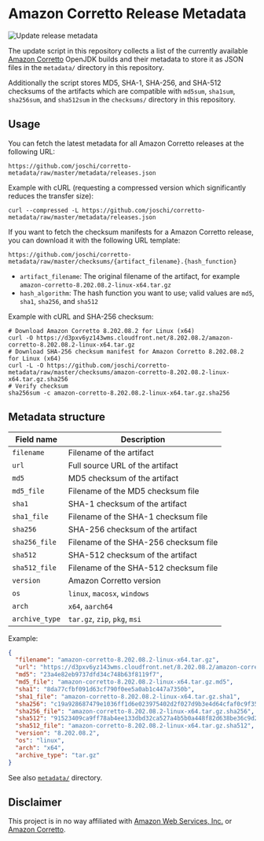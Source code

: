 # Amazon Corretto Release Metadata

![Update release metadata](https://github.com/joschi/corretto-metadata/workflows/Update%20release%20metadata/badge.svg)

The update script in this repository collects a list of the currently available [Amazon Corretto](https://aws.amazon.com/corretto/) OpenJDK builds and their metadata to store it as JSON files in the `metadata/` directory in this repository.

Additionally the script stores MD5, SHA-1, SHA-256, and SHA-512 checksums of the artifacts which are compatible with `md5sum`, `sha1sum`, `sha256sum`, and `sha512sum` in the `checksums/` directory in this repository.

## Usage

You can fetch the latest metadata for all Amazon Corretto releases at the following URL:

```
https://github.com/joschi/corretto-metadata/raw/master/metadata/releases.json
```

Example with cURL (requesting a compressed version which significantly reduces the transfer size):

```
curl --compressed -L https://github.com/joschi/corretto-metadata/raw/master/metadata/releases.json
```

If you want to fetch the checksum manifests for a Amazon Corretto release, you can download it with the following URL template:

```
https://github.com/joschi/corretto-metadata/raw/master/checksums/{artifact_filename}.{hash_function}
```

* `artifact_filename`: The original filename of the artifact, for example `amazon-corretto-8.202.08.2-linux-x64.tar.gz`
* `hash_algorithm`: The hash function you want to use; valid values are `md5`, `sha1`, `sha256`, and `sha512`

Example with cURL and SHA-256 checksum:

```
# Download Amazon Corretto 8.202.08.2 for Linux (x64)
curl -O https://d3pxv6yz143wms.cloudfront.net/8.202.08.2/amazon-corretto-8.202.08.2-linux-x64.tar.gz
# Download SHA-256 checksum manifest for Amazon Corretto 8.202.08.2 for Linux (x64)
curl -L -O https://github.com/joschi/corretto-metadata/raw/master/checksums/amazon-corretto-8.202.08.2-linux-x64.tar.gz.sha256
# Verify checksum
sha256sum -c amazon-corretto-8.202.08.2-linux-x64.tar.gz.sha256
```

## Metadata structure

| Field name     | Description                           |
| -------------- | ------------------------------------- |
| `filename`     | Filename of the artifact              |
| `url`          | Full source URL of the artifact       |
| `md5`          | MD5 checksum of the artifact          |
| `md5_file`     | Filename of the MD5 checksum file     |
| `sha1`         | SHA-1 checksum of the artifact        |
| `sha1_file`    | Filename of the SHA-1 checksum file   |
| `sha256`       | SHA-256 checksum of the artifact      |
| `sha256_file`  | Filename of the SHA-256 checksum file |
| `sha512`       | SHA-512 checksum of the artifact      |
| `sha512_file`  | Filename of the SHA-512 checksum file |
| `version`      | Amazon Corretto version               |
| `os`           | `linux`, `macosx`, `windows`          |
| `arch`         | `x64`, `aarch64`                      |
| `archive_type` | `tar.gz`, `zip`, `pkg`, `msi`         |


Example:

```json
{
  "filename": "amazon-corretto-8.202.08.2-linux-x64.tar.gz",
  "url": "https://d3pxv6yz143wms.cloudfront.net/8.202.08.2/amazon-corretto-8.202.08.2-linux-x64.tar.gz",
  "md5": "23a4e82eb9737dfd34c748b63f8119f7",
  "md5_file": "amazon-corretto-8.202.08.2-linux-x64.tar.gz.md5",
  "sha1": "8da77cfbf091d63cf790f0ee5a0ab1c447a7350b",
  "sha1_file": "amazon-corretto-8.202.08.2-linux-x64.tar.gz.sha1",
  "sha256": "c19a928687479e1036ff1d6e023975402d2f027d9b3e4d64cfaf0c9f35bf9669",
  "sha256_file": "amazon-corretto-8.202.08.2-linux-x64.tar.gz.sha256",
  "sha512": "91523409ca9ff78ab4ee133dbd32ca527a4b5b0a448f82d638be36c9d235e7fcabdf37fad2e21ee455873f0e76d61b7ebf18736d75b707d6e1bbbdc646aa2a9c",
  "sha512_file": "amazon-corretto-8.202.08.2-linux-x64.tar.gz.sha512",
  "version": "8.202.08.2",
  "os": "linux",
  "arch": "x64",
  "archive_type": "tar.gz"
}
```

See also [`metadata/`](./metadata/) directory.

## Disclaimer

This project is in no way affiliated with [Amazon Web Services, Inc.](https://aws.amazon.com/) or [Amazon Corretto](https://aws.amazon.com/corretto/).
